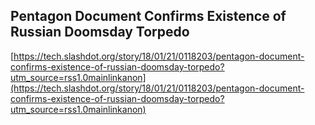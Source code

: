 ## Pentagon Document Confirms Existence of Russian Doomsday Torpedo
  
  [https://tech.slashdot.org/story/18/01/21/0118203/pentagon-document-confirms-existence-of-russian-doomsday-torpedo?utm_source=rss1.0mainlinkanon](https://tech.slashdot.org/story/18/01/21/0118203/pentagon-document-confirms-existence-of-russian-doomsday-torpedo?utm_source=rss1.0mainlinkanon)